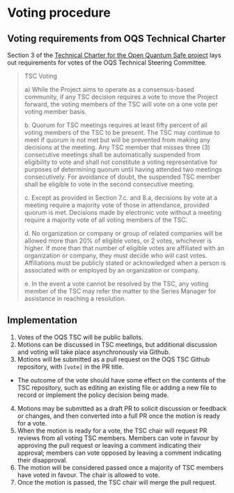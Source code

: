 # Voting procedure

## Voting requirements from OQS Technical Charter

Section 3 of the [Technical Charter for the Open Quantum Safe project](https://github.com/open-quantum-safe/tsc/blob/main/charter/charter-2024-01-03.pdf) lays out requirements for votes of the OQS Technical Steering Committee.

> TSC Voting
> 
> a) While the Project aims to operate as a consensus-based community, if any TSC decision requires a vote to move the Project forward, the voting members of the TSC will vote on a one vote per voting member basis.
> 
> b. Quorum for TSC meetings requires at least fifty percent of all voting members of the TSC to be present. The TSC may continue to meet if quorum is not met but will be prevented from making any decisions at the meeting. Any TSC member that misses three (3) consecutive meetings shall be automatically suspended from eligibility to vote and shall not constitute a voting representative for purposes of determining quorum until having attended two meetings consecutively. For avoidance of doubt, the suspended TSC member shall be eligible to vote in the second consecutive meeting.
> 
> c. Except as provided in Section 7.c. and 8.a, decisions by vote at a meeting require a majority vote of those in attendance, provided quorum is met. Decisions made by electronic vote without a meeting require a majority vote of all voting members of the TSC.
> 
> d. No organization or company or group of related companies will be allowed more than 20% of eligible votes, or 2 votes, whichever is higher. If more than that number of eligible votes are affiliated with an organization or company, they must decide who will cast votes. Affiliations must be publicly stated or acknowledged when a person is associated with or employed by an organization or company.
> 
> e. In the event a vote cannot be resolved by the TSC, any voting member of the TSC may refer the matter to the Series Manager for assistance in reaching a resolution.

## Implementation

1. Votes of the OQS TSC will be public ballots.
2. Motions can be discussed in TSC meetings, but additional discussion and voting will take place asynchronously via Github.
3. Motions will be submitted as a pull request on the OQS TSC Github repository, with `[vote]` in the PR title.
  - The outcome of the vote should have some effect on the contents of the TSC repository, such as editing an existing file or adding a new file to record or implement the policy decision being made.
4. Motions may be submitted as a draft PR to solicit discussion or feedback or changes, and then converted into a full PR once the motion is ready for a vote.
5. When the motion is ready for a vote, the TSC chair will request PR reviews from all voting TSC members. Members can vote in favour by approving the pull request or leaving a comment indicating their approval; members can vote opposed by leaving a comment indicating their disapproval.
6. The motion will be considered passed once a majority of TSC members have voted in favour. The chair is allowed to vote.
7. Once the motion is passed, the TSC chair will merge the pull request.
